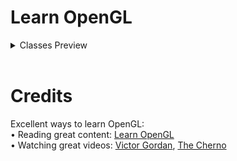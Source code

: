 <!DOCTYPE html>
<html lang="en">
<head>
    <meta charset="UTF-8">
    <meta http-equiv="X-UA-Compatible" content="IE=edge">
    <meta name="viewport" content="width=device-width, initial-scale=1.0">
</head>
<body>
    <h1>Learn OpenGL</h1>
        <details><summary>Classes Preview</summary>
        <!-- New Preview Bwllow -->
        <h3>1) Creating Window</h3>
        <pre>In this lab we are going to learn how to create a window using GLFW.</pre>
        <img src="Resources/Thumbnail/Classes/preview-lab-01.png" width=500 >
        <!-- New Preview Bwllow -->
        <h3>2) Creating Triangle</h3>
        <pre>In this lab we are going to learn how to "load" OpenGL using GLAD and use it to create a simple triangle with a vertex buffer object (VBO).</pre>
        <img src="Resources/Thumbnail/Classes/preview-lab-02.png" width=500 >
        </details>
        <br>
    <h1>Credits</h2>
  Excellent ways to learn OpenGL:<br>
  • Reading great content: <a href="https://learnopengl.com/">Learn OpenGL</a><br>
  • Watching great videos: <a href="https://www.youtube.com/@VictorGordan">Victor Gordan</a>, <a href="https://www.youtube.com/@TheCherno">The Cherno</a><br>
</body>
</html>